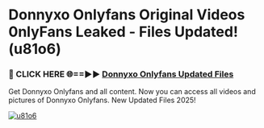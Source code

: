 # Donnyxo Onlyfans Original Videos 0nlyFans Leaked - Files Updated! (u81o6)

<h3>🔴 CLICK HERE 🌐==►► <a href="https://tinyurl.com/ehrbuxhb" rel="nofollow">Donnyxo Onlyfans Updated Files</a></h3>

Get Donnyxo Onlyfans and all content. Now you can access all videos and pictures of Donnyxo Onlyfans. New Updated Files 2025!

[![u81o6](https://i.imgur.com/lVYEuWS.gif)](https://tinyurl.com/ehrbuxhb)
